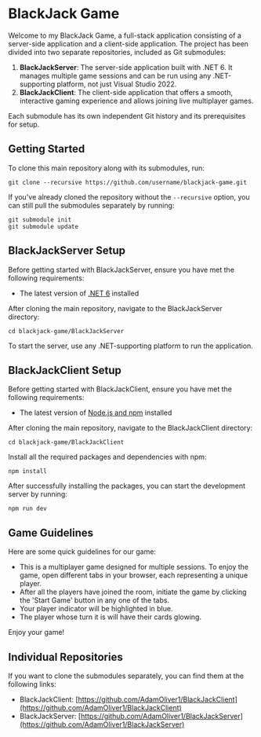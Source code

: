# BlackJack Game

Welcome to my BlackJack Game, a full-stack application consisting of a server-side application and a client-side application. The project has been divided into two separate repositories, included as Git submodules:

1. **BlackJackServer**: The server-side application built with .NET 6. It manages multiple game sessions and can be run using any .NET-supporting platform, not just Visual Studio 2022.
2. **BlackJackClient**: The client-side application that offers a smooth, interactive gaming experience and allows joining live multiplayer games.

Each submodule has its own independent Git history and its prerequisites for setup.

## Getting Started

To clone this main repository along with its submodules, run:
```
git clone --recursive https://github.com/username/blackjack-game.git
```

If you've already cloned the repository without the `--recursive` option, you can still pull the submodules separately by running:

```
git submodule init
git submodule update
```


## BlackJackServer Setup

Before getting started with BlackJackServer, ensure you have met the following requirements:

* The latest version of [.NET 6](https://dotnet.microsoft.com/download/dotnet/6.0) installed

After cloning the main repository, navigate to the BlackJackServer directory:
```
cd blackjack-game/BlackJackServer
```


To start the server, use any .NET-supporting platform to run the application.

## BlackJackClient Setup

Before getting started with BlackJackClient, ensure you have met the following requirements:

* The latest version of [Node.js and npm](https://nodejs.org/en/download/) installed

After cloning the main repository, navigate to the BlackJackClient directory:

```
cd blackjack-game/BlackJackClient
```

Install all the required packages and dependencies with npm:
```
npm install
```

After successfully installing the packages, you can start the development server by running:
```
npm run dev
```

## Game Guidelines

Here are some quick guidelines for our game:

- This is a multiplayer game designed for multiple sessions. To enjoy the game, open different tabs in your browser, each representing a unique player.
- After all the players have joined the room, initiate the game by clicking the 'Start Game' button in any one of the tabs.
- Your player indicator will be highlighted in blue.
- The player whose turn it is will have their cards glowing.

Enjoy your game!

## Individual Repositories

If you want to clone the submodules separately, you can find them at the following links:

- BlackJackClient: [https://github.com/AdamOliver1/BlackJackClient](https://github.com/AdamOliver1/BlackJackClient)
- BlackJackServer: [https://github.com/AdamOliver1/BlackJackServer](https://github.com/AdamOliver1/BlackJackServer)






